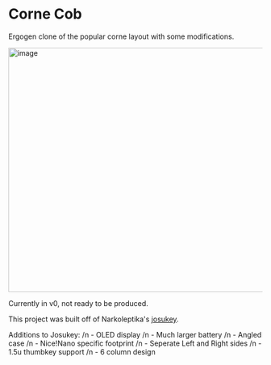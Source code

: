 # Corne Cob
Ergogen clone of the popular corne layout with some modifications.


<img width="1025" height="484" alt="image" src="https://github.com/user-attachments/assets/e373d5a8-4498-42e9-a572-d5ac58e20a0b" />


Currently in v0, not ready to be produced.

This project was built off of Narkoleptika's [josukey](https://github.com/Narkoleptika/josukey).

Additions to Josukey:
/n - OLED display
/n - Much larger battery 
/n - Angled case
/n - Nice!Nano specific footprint
/n - Seperate Left and Right sides
/n - 1.5u thumbkey support
/n - 6 column design


